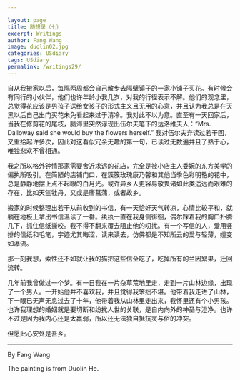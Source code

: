```yaml
---

layout: page
title: 随想录（七）
excerpt: Writings
author: Fang Wang
image: duolin02.jpg
categories: USdiary
tags: USdiary
permalink: /writings29/
---
```


自从我搬家以后，每隔两周都会自己散步去隔壁镇子的一家小铺子买花。有时候会有同行的小伙伴，他们也许年龄小我几岁，对我的行径表示不解。他们的观念里，总觉得花应该是男孩子送给女孩子的形式主义且无用的心意，并且认为我总是在天黑以后自己出门买花未免看起来过于清冷。我对此不以为意。直至有一天回家后，当我在修剪花的尾枝，脑海里突然浮现出伍尔夫笔下的达洛维夫人：“Mrs. Dalloway said she would buy the flowers herself.” 我对伍尔夫弃读过若干回，又重拾起许多次，因此对这看似冗余无趣的第一句，已读过无数遍并且了熟于心，唯独悲欢不曾相通。

我之所以格外钟情那家需要舍近求远的花店，完全是被小店主人委婉的东方美学的偏执所吸引。在简陋的店铺门口，在簇簇玫瑰康乃馨和其他当季色彩明艳的花中，总是静静地摆上点不起眼的白月光。或许异乡人更容易敬畏诸如此类遥远而艰难的存在，比如天竺牡丹，又或是唐菖蒲，或者故乡。

搬家的时候整理出若干从前收到的书信，有一天恰好天气转凉，心情比较平和，就躺在地板上拿出书信温读了一番。纨纨一直在我身侧徘徊，偶尔踩着我的胸口扑腾几下，抓住信纸撕咬。我不得不翻来覆去阻止他的叨扰。有一个写信的人，爱用竖排的信纸和毛笔，字迹尤其晦涩，读来读去，仿佛都是不知所云的爱与轻薄，嬗变如瀑流。

那一刻我想，索性还不如就让我的猫把这些信全吃了，吃掉所有的兰因絮果，迁回流转。

几年前我曾做过一个梦。有一日我在一片杂草荒地里走，走到一片山林边缘，出现了一个男人。一开始他并不喜欢我，并且觉得我笨拙不堪。他带着我走进了山林，下一眼已无声无息过去了十年，他带着我从山林里走出来，我怀里还有个小男孩。也许我理想的婚姻就是要切断和纷扰人世的关联，是自内向外的神圣与澄净。也许不过是因为我内心还是太羸弱，所以还无法独自抵抗灵与俗的冲突。

但愿此心安处是吾乡。



****

By Fang Wang

The painting is from Duolin He.